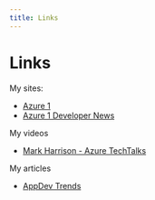 ```yaml
---
title: Links
---
```

# Links

My sites:

- [Azure 1](https://azure1.dev)
- [Azure 1 Developer News](https://news.azure1.dev)

My videos 

- [Mark Harrison - Azure TechTalks](https://aka.ms/markharrisonvideo)

My articles 

- <a href="https://markharrison.io/appdev-trends" target="_self">AppDev Trends</a>
